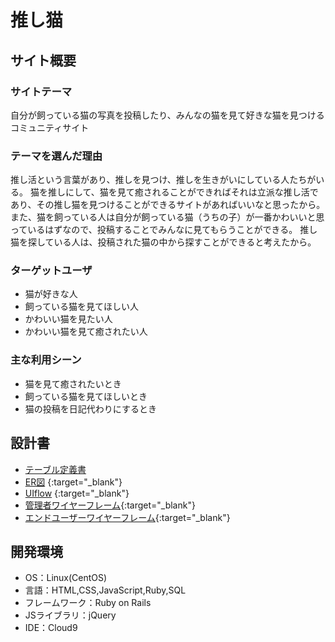 # 推し猫

## サイト概要
### サイトテーマ
自分が飼っている猫の写真を投稿したり、みんなの猫を見て好きな猫を見つけるコミュニティサイト

### テーマを選んだ理由
推し活という言葉があり、推しを見つけ、推しを生きがいにしている人たちがいる。
猫を推しにして、猫を見て癒されることができればそれは立派な推し活であり、その推し猫を見つけることができるサイトがあればいいなと思ったから。
また、猫を飼っている人は自分が飼っている猫（うちの子）が一番かわいいと思っているはずなので、投稿することでみんなに見てもらうことができる。
推し猫を探している人は、投稿された猫の中から探すことができると考えたから。

### ターゲットユーザ
- 猫が好きな人
- 飼っている猫を見てほしい人
- かわいい猫を見たい人
- かわいい猫を見て癒されたい人

### 主な利用シーン
- 猫を見て癒されたいとき
- 飼っている猫を見てほしいとき
- 猫の投稿を日記代わりにするとき

## 設計書
- [テーブル定義書](https://docs.google.com/spreadsheets/d/1FUKf-NokHGL95YCMibc8k6ZOz0Ubb7alhkonk7jXa7g/edit#gid=1373217982)
- [ER図](https://drive.google.com/file/d/1KE5mgIkwc5Xs5GD5V5Qc1sT68ZIBp1LN/view?usp=sharing) {:target="_blank"}
- [UIflow](https://drive.google.com/file/d/1T9sL8Z81qv1KI_D8n-wh2J5oJajC9tIc/view?usp=sharing) {:target="_blank"} 
- [管理者ワイヤーフレーム](https://drive.google.com/file/d/1RW8fy8EJ7pbxGGKGklMBnZ-ygL0s_42V/view?usp=sharing){:target="_blank"}
- [エンドユーザーワイヤーフレーム](https://drive.google.com/file/d/1iA82L_enKgLvzj9dl93WZAMI6wQhQ9Od/view?usp=sharing){:target="_blank"}

## 開発環境
- OS：Linux(CentOS)
- 言語：HTML,CSS,JavaScript,Ruby,SQL
- フレームワーク：Ruby on Rails
- JSライブラリ：jQuery
- IDE：Cloud9
